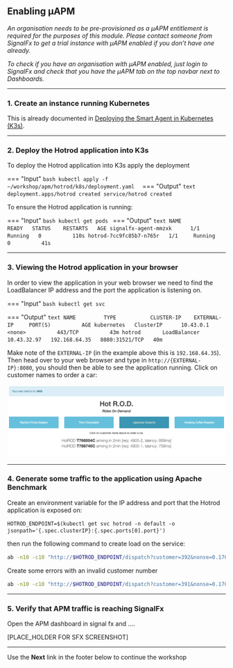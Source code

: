 ## Enabling µAPM
_An organisation needs to be pre-provisioned as a µAPM entitlement is required for the purposes of this module. Please contact someone from SignalFx to get a trial instance with µAPM enabled if you don’t have one already._

_To check if you have an organisation with µAPM enabled, just login to SignalFx and check that you have the µAPM tab on the top navbar next to Dashboards._

---

### 1. Create an instance running Kubernetes
This is already documented in [Deploying the Smart Agent in Kubernetes (K3s)](https://signalfx.github.io/app-dev-workshop/module3/k3s/).  

---

### 2. Deploy the Hotrod application into K3s
To deploy the Hotrod application into K3s apply the deployment
  
=== "Input"
    ```bash
    kubectl apply -f ~/workshop/apm/hotrod/k8s/deployment.yaml 
    ```
=== "Output"
    ```text
    deployment.apps/hotrod created
    service/hotrod created
    ```

To ensure the Hotrod application is running:

=== "Input"
    ```bash
    kubectl get pods
    ```
=== "Output"
    ```text
    NAME                      READY   STATUS    RESTARTS   AGE
    signalfx-agent-mmzxk      1/1     Running   0          110s
    hotrod-7cc9fc85b7-n765r   1/1     Running   0          41s
    ```

---
### 3. Viewing the Hotrod application in your browser
In order to view the application in your web browser we need to find the LoadBalancer IP address and the port the application is listening on.

=== "Input"
    ```bash
    kubectl get svc
    ```

=== "Output"
    ```text
    NAME         TYPE           CLUSTER-IP    EXTERNAL-IP     PORT(S)          AGE
    kubernetes   ClusterIP      10.43.0.1     <none>          443/TCP          43m
    hotrod       LoadBalancer   10.43.32.97   192.168.64.35   8080:31521/TCP   40m
    ```

Make note of the `EXTERNAL-IP` (in the example above this is `192.168.64.35`). Then head over to your web browser and type in `http://{EXTERNAL-IP}:8080`, you should then be able to see the application running. Click on customer names to order a car:

![Hotrod Application](../images/module6/hotrod-app.png)

---

### 4. Generate some traffic to the application using Apache Benchmark

Create an environment variable for the IP address and port that the Hotrod application is exposed on:

```
HOTROD_ENDPOINT=$(kubectl get svc hotrod -n default -o jsonpath='{.spec.clusterIP}:{.spec.ports[0].port}')
```
then run the following command to create load on the service:

```bash
ab -n10 -c10 "http://$HOTROD_ENDPOINT/dispatch?customer=392&nonse=0.17041229755366172"
```

Create some errors with an invalid customer number

```bash
ab -n10 -c10 "http://$HOTROD_ENDPOINT/dispatch?customer=391&nonse=0.17041229755366172"
```

---

### 5. Verify that APM traffic is reaching SignalFx

Open the APM dashboard in signal fx and ....

[PLACE_HOLDER FOR SFX SCREENSHOT]

---

Use the **Next** link in the footer below to continue the workshop
